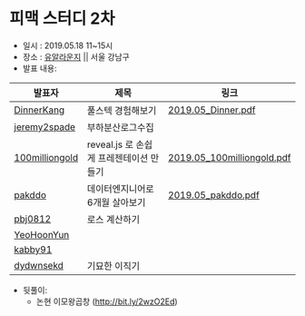 # 피맥 스터디 2차

- 일시 : 2019.05.18 11~15시
- 장소 : [유알라운지](https://spacecloud.kr/space/19075) || 서울 강남구
- 발표 내용:

발표자|제목|링크
--|--|--
[DinnerKang](https://github.com/DinnerKang)|풀스텍 경험해보기|[2019.05_Dinner.pdf](./2019.05_Dinner.pdf)
[jeremy2spade](https://github.com/jeremy2spade)|부하분산로그수집
[100milliongold](https://github.com/100milliongold)|reveal.js 로 손쉽게 프레젠테이션 만들기|[2019.05_100milliongold.pdf](./2019.05_100milliongold.pdf)
[pakddo](https://github.com/pakddo)|데이터엔지니어로6개월 살아보기 |[2019.05_pakddo.pdf](./2019.05_pakddo.pdf)
[pbj0812](https://github.com/pbj0812)|로스 계산하기
[YeoHoonYun](https://github.com/YeoHoonYun)|
[kabby91](https://github.com/kabby91)|
[dydwnsekd](https://github.com/dydwnsekd)|기묘한 이직기|

- 뒷풀이:
  - 논현 이모왕곱창 (http://bit.ly/2wzO2Ed)
